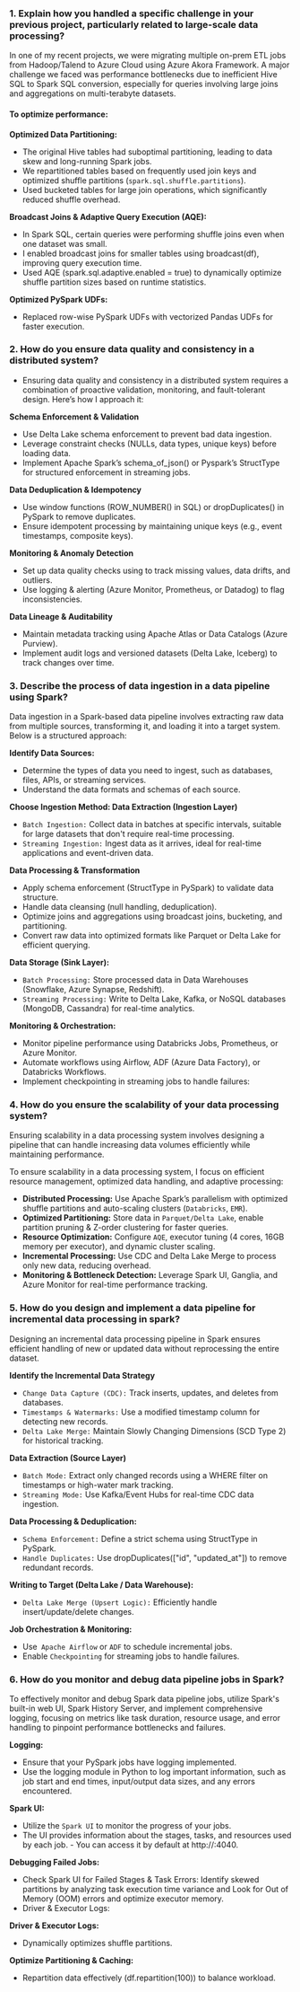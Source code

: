 ### 1. Explain how you handled a specific challenge in your previous project, particularly related to large-scale data processing?

In one of my recent projects, we were migrating multiple on-prem ETL jobs from Hadoop/Talend to Azure Cloud using Azure Akora Framework. A major challenge we faced was performance bottlenecks due to inefficient Hive SQL to Spark SQL conversion, especially for queries involving large joins and aggregations on multi-terabyte datasets.

#### To optimize performance:

**Optimized Data Partitioning:**
- The original Hive tables had suboptimal partitioning, leading to data skew and long-running Spark jobs.
- We repartitioned tables based on frequently used join keys and optimized shuffle partitions (`spark.sql.shuffle.partitions`).
- Used bucketed tables for large join operations, which significantly reduced shuffle overhead.

**Broadcast Joins & Adaptive Query Execution (AQE):**
- In Spark SQL, certain queries were performing shuffle joins even when one dataset was small.
- I enabled broadcast joins for smaller tables using broadcast(df), improving query execution time.
- Used AQE (spark.sql.adaptive.enabled = true) to dynamically optimize shuffle partition sizes based on runtime statistics.

**Optimized PySpark UDFs:**
- Replaced row-wise PySpark UDFs with vectorized Pandas UDFs for faster execution.


### 2. How do you ensure data quality and consistency in a distributed system?
- Ensuring data quality and consistency in a distributed system requires a combination of proactive validation, monitoring, and fault-tolerant design. Here’s how I approach it:

**Schema Enforcement & Validation**
- Use Delta Lake schema enforcement to prevent bad data ingestion.
- Leverage constraint checks (NULLs, data types, unique keys) before loading data.
- Implement Apache Spark’s schema_of_json() or Pyspark’s StructType for structured enforcement in streaming jobs.

**Data Deduplication & Idempotency**
- Use window functions (ROW_NUMBER() in SQL) or dropDuplicates() in PySpark to remove duplicates.
- Ensure idempotent processing by maintaining unique keys (e.g., event timestamps, composite keys).

**Monitoring & Anomaly Detection**
- Set up data quality checks using to track missing values, data drifts, and outliers.
- Use logging & alerting (Azure Monitor, Prometheus, or Datadog) to flag inconsistencies.

**Data Lineage & Auditability**
- Maintain metadata tracking using Apache Atlas or Data Catalogs (Azure Purview).
- Implement audit logs and versioned datasets (Delta Lake, Iceberg) to track changes over time.

### 3. Describe the process of data ingestion in a data pipeline using Spark?
Data ingestion in a Spark-based data pipeline involves extracting raw data from multiple sources, transforming it, and loading it into a target system. Below is a structured approach:

**Identify Data Sources:**
- Determine the types of data you need to ingest, such as databases, files, APIs, or streaming services. 
- Understand the data formats and schemas of each source.

**Choose Ingestion Method: Data Extraction (Ingestion Layer)**
- `Batch Ingestion:` Collect data in batches at specific intervals, suitable for large datasets that don't require real-time processing.
- `Streaming Ingestion:` Ingest data as it arrives, ideal for real-time applications and event-driven data.

**Data Processing & Transformation**
- Apply schema enforcement (StructType in PySpark) to validate data structure.
- Handle data cleansing (null handling, deduplication).
- Optimize joins and aggregations using broadcast joins, bucketing, and partitioning.
- Convert raw data into optimized formats like Parquet or Delta Lake for efficient querying.

**Data Storage (Sink Layer):**
- `Batch Processing:` Store processed data in Data Warehouses (Snowflake, Azure Synapse, Redshift).
- `Streaming Processing:`  Write to Delta Lake, Kafka, or NoSQL databases (MongoDB, Cassandra) for real-time analytics.

**Monitoring & Orchestration:**
- Monitor pipeline performance using Databricks Jobs, Prometheus, or Azure Monitor.
- Automate workflows using Airflow, ADF (Azure Data Factory), or Databricks Workflows.
- Implement checkpointing in streaming jobs to handle failures:

### 4. How do you ensure the scalability of your data processing system?
Ensuring scalability in a data processing system involves designing a pipeline that can handle increasing data volumes efficiently while maintaining performance.

To ensure scalability in a data processing system, I focus on efficient resource management, optimized data handling, and adaptive processing:

- **Distributed Processing:** Use Apache Spark’s parallelism with optimized shuffle partitions and auto-scaling clusters (`Databricks`, `EMR`).
- **Optimized Partitioning:** Store data in `Parquet/Delta Lake`, enable partition pruning & Z-order clustering for faster queries.
- **Resource Optimization:** Configure `AQE`, executor tuning (4 cores, 16GB memory per executor), and dynamic cluster scaling.
- **Incremental Processing:** Use CDC and Delta Lake Merge to process only new data, reducing overhead.
- **Monitoring & Bottleneck Detection:** Leverage Spark UI, Ganglia, and Azure Monitor for real-time performance tracking.

### 5. How do you design and implement a data pipeline for incremental data processing in spark?
Designing an incremental data processing pipeline in Spark ensures efficient handling of new or updated data without reprocessing the entire dataset.

**Identify the Incremental Data Strategy**
- `Change Data Capture (CDC):` Track inserts, updates, and deletes from databases.
- `Timestamps & Watermarks:` Use a modified timestamp column for detecting new records.
- `Delta Lake Merge:` Maintain Slowly Changing Dimensions (SCD Type 2) for historical tracking.

**Data Extraction (Source Layer)**
- `Batch Mode:` Extract only changed records using a WHERE filter on timestamps or high-water mark tracking.
- `Streaming Mode:` Use Kafka/Event Hubs for real-time CDC data ingestion.

**Data Processing & Deduplication:**
- `Schema Enforcement:` Define a strict schema using StructType in PySpark.
- `Handle Duplicates:` Use dropDuplicates(["id", "updated_at"]) to remove redundant records.

**Writing to Target (Delta Lake / Data Warehouse):**
- `Delta Lake Merge (Upsert Logic):` Efficiently handle insert/update/delete changes.

**Job Orchestration & Monitoring:**
- Use` Apache Airflow` or `ADF` to schedule incremental jobs.
- Enable `Checkpointing` for streaming jobs to handle failures.

### 6. How do you monitor and debug data pipeline jobs in Spark?
To effectively monitor and debug Spark data pipeline jobs, utilize Spark's built-in web UI, Spark History Server, and implement comprehensive logging, focusing on metrics like task duration, resource usage, and error handling to pinpoint performance bottlenecks and failures.

**Logging:**
- Ensure that your PySpark jobs have logging implemented. 
- Use the logging module in Python to log important information, such as job start and end times, input/output data sizes, and any errors encountered.

**Spark UI:**
- Utilize the `Spark UI` to monitor the progress of your jobs. 
- The UI provides information about the stages, tasks, and resources used by each job. - You can access it by default at http://<driver-node>:4040. 

**Debugging Failed Jobs:**
- Check Spark UI for Failed Stages & Task Errors: Identify skewed partitions by analyzing task execution time variance and Look for Out of Memory (OOM) errors and optimize executor memory.
- Driver & Executor Logs:

**Driver & Executor Logs:**
- Dynamically optimizes shuffle partitions.

**Optimize Partitioning & Caching:**
- Repartition data effectively (df.repartition(100)) to balance workload.